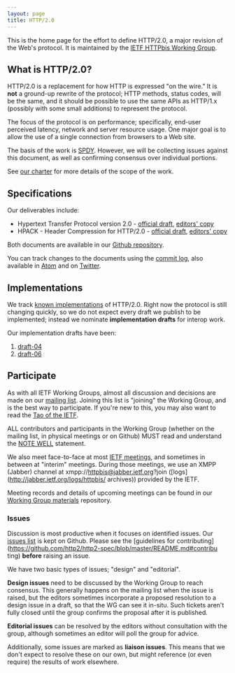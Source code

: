 ```yaml
---
layout: page
title: HTTP/2.0
---
```


This is the home page for the effort to define HTTP/2.0, a major revision of
the Web's protocol. It is maintained by the [IETF HTTPbis Working
Group](http://trac.tools.ietf.org/wg/httpbis/trac/wiki).

## What is HTTP/2.0?

HTTP/2.0 is a replacement for how HTTP is expressed "on the wire." It is
**not** a ground-up rewrite of the protocol; HTTP methods, status codes, will
be the same, and it should be possible to use the same APIs as HTTP/1.x
(possibly with some small additions) to represent the protocol.

The focus of the protocol is on performance; specifically, end-user perceived
latency, network and server resource usage. One major goal is to allow the use
of a single connection from browsers to a Web site.

The basis of the work is
[SPDY](http://tools.ietf.org/html/draft-mbelshe-httpbis-spdy-00). However, we
will be collecting issues against this document, as well as confirming
consensus over individual portions.

See [our charter](http://datatracker.ietf.org/wg/httpbis/charter/) for more
details of the scope of the work.

## Specifications

Our deliverables include:

* Hypertext Transfer Protocol version 2.0 - [official draft](http://tools.ietf.org/html/draft-ietf-httpbis-http2/), [editors' copy](http://http2.github.com/http2-spec/)
* HPACK - Header Compression for HTTP/2.0 - [official draft](http://tools.ietf.org/html/draft-ietf-httpbis-header-compression/), [editors' copy](http://http2.github.com/http2-spec/compression.html)

Both documents are available in our [Github repository](https://github.com/http2/http2-spec).
 
You can track changes to the documents using the [commit log](https://github.com/http2/http2-spec/commits/master), also available in
[Atom](https://github.com/http2/http2-spec/commits/master.atom) and on
[Twitter](http://twitter.com/httpbis).

## Implementations

We track [known
implementations](https://github.com/http2/http2-spec/wiki/Implementations) of
HTTP/2.0. Right now the protocol is still changing quickly, so we do not expect
every draft we publish to be implemented; instead we nominate **implementation
drafts** for interop work.

Our implementation drafts have been:

1. [draft-04](http://tools.ietf.org/html/draft-ietf-httpbis-http2-04)
2. [draft-06](http://tools.ietf.org/html/draft-ietf-httpbis-http2-06)


## Participate

As with all IETF Working Groups, almost all discussion and decisions are made
on our [mailing list](http://lists.w3.org/Archives/Public/ietf-http-wg/).
Joining this list is "joining" the Working Group, and is the best way to
participate. If you're new to this, you may also want to read the [Tao of the IETF](http://www.ietf.org/tao.html).

ALL contributors and participants in the Working Group (whether on the mailing
list, in physical meetings or on Github) MUST read and understand the
[NOTE WELL](http://www.ietf.org/NOTEWELL.html) statement.

We also meet face-to-face at most [IETF
meetings](http://www.ietf.org/meeting/), and sometimes in between at "interim"
meetings. During those meetings, we use an XMPP (Jabber) channel at
xmpp://httpbis@jabber.ietf.org?join ([logs](http://jabber.ietf.org/logs/httpbis/
archives)) provided by the IETF.

Meeting records and details of upcoming meetings can be found in our [Working Group materials](https://github.com/http2/wg_materials) repository.


### Issues

Discussion is most productive when it focuses on identified issues. Our [issues list](https://github.com/http2/http2-spec/issues) is kept on Github. Please see
the [guidelines for contributing](https://github.com/http2/http2-spec/blob/master/README.md#contribu
ting) **before** raising an issue.

We have two basic types of issues; "design" and "editorial".

**Design issues** need to be discussed by the Working Group to reach consensus.
This generally happens on the mailing list when the issue is raised, but the
editors sometimes incorporate a proposed resolution to a design issue in a
draft, so that the WG can see it in-situ. Such tickets aren't fully closed
until the group confirms the proposal after it is published.

**Editorial issues** can be resolved by the editors without consultation with
the group, although sometimes an editor will poll the group for advice.

Additionally, some issues are marked as **liaison issues**. This means that we
don't expect to resolve these on our own, but might reference (or even require)
the results of work elsewhere.

